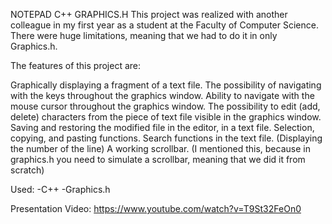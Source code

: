 NOTEPAD C++ GRAPHICS.H
This project was realized with another colleague in my first year as a student at the Faculty of Computer Science. There were huge limitations, meaning that we had to do it in only Graphics.h.

The features of this project are:

Graphically displaying a fragment of a text file.
The possibility of navigating with the keys throughout the graphics window.
Ability to navigate with the mouse cursor throughout the graphics window.
The possibility to edit (add, delete) characters from the piece of text file visible in the graphics window.
Saving and restoring the modified file in the editor, in a text file.
Selection, copying, and pasting functions.
Search functions in the text file. (Displaying the number of the line)
A working scrollbar. (I mentioned this, because in graphics.h you need to simulate a scrollbar, meaning that we did it from scratch)

Used: 
  -C++
  -Graphics.h

Presentation Video: https://www.youtube.com/watch?v=T9St32FeOn0
